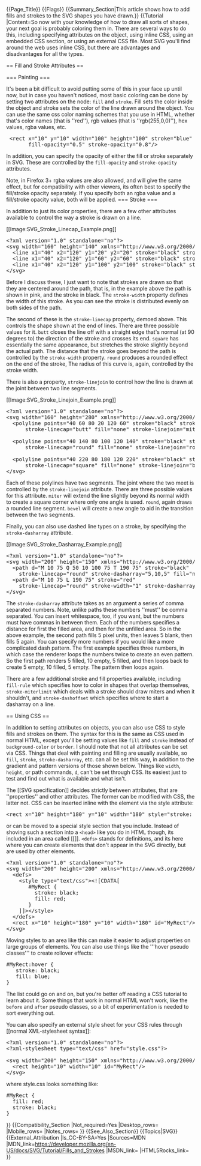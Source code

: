 {{Page_Title}}
{{Flags}}
{{Summary_Section|This article shows how to add fills and strokes to the SVG shapes you have drawn.}}
{{Tutorial
|Content=So now with your knowledge of how to draw all sorts of shapes, your next goal is probably coloring them in. There are several ways to do this, including specifying attributes on the object, using inline CSS, using an embedded CSS section, or using an external CSS file. Most SVG you'll find around the web uses inline CSS, but there are advantages and disadvantages for all the types.
 
== Fill and Stroke Attributes ==
 
=== Painting ===
 
It's been a bit difficult to avoid putting some of this in your face up until now, but in case you haven't noticed, most basic coloring can be done by setting two attributes on the node: <code>fill</code> and <code>stroke</code>. Fill sets the color inside the object and stroke sets the color of the line drawn around the object. You can use the same css color naming schemes that you use in HTML, whether that's color names (that is ''red''), rgb values (that is ''rgb(255,0,0)''), hex values, rgba values, etc.

 
<pre> &lt;rect x="10" y="10" width="100" height="100" stroke="blue" fill="purple"
       fill-opacity="0.5" stroke-opacity="0.8"/&gt;</pre>
 
In addition, you can specify the opacity of either the fill or stroke separately in SVG. These are controlled by the <code>fill-opacity</code> and <code>stroke-opacity</code> attributes.

 
  Note, in Firefox 3+ rgba values are also allowed, and will give the same effect, but for compatibility with other viewers, its often best to specify the fill/stroke opacity separately. If you specify both an rgba value and a fill/stroke opacity value, both will be applied. 
=== Stroke ===
 
In addition to just its color properties, there are a few other attributes available to control the way a stroke is drawn on a line.

 
[[Image:SVG_Stroke_Linecap_Example.png]]

 
<pre>&lt;?xml version="1.0" standalone="no"?&gt;
&lt;svg width="160" height="140" xmlns="http://www.w3.org/2000/svg" version="1.1"&gt;
  &lt;line x1="40" x2="120" y1="20" y2="20" stroke="black" stroke-width="20" stroke-linecap="butt"/&gt;
  &lt;line x1="40" x2="120" y1="60" y2="60" stroke="black" stroke-width="20" stroke-linecap="square"/&gt;
  &lt;line x1="40" x2="120" y1="100" y2="100" stroke="black" stroke-width="20" stroke-linecap="round"/&gt;
&lt;/svg&gt;</pre>
 
Before I discuss these, I just want to note that strokes are drawn so that they are centered around the path, that is, in the example above the path is shown in pink, and the stroke in black. The <code>stroke-width</code> property defines the width of this stroke. As you can see the stroke is distributed evenly on both sides of the path.

The second of these is the <code>stroke-linecap</code> property, demoed above. This controls the shape shown at the end of lines. There are three possible values for it. <code>butt</code> closes the line off with a straight edge that's normal (at 90 degrees to) the direction of the stroke and crosses its end. <code>square</code> has essentially the same appearance, but stretches the stroke slightly beyond the actual path. The distance that the stroke goes beyond the path is controlled by the <code>stroke-width</code> property. <code>round</code> produces a rounded effect on the end of the stroke, The radius of this curve is, again, controlled by the stroke width.

There is also a property, <code>stroke-linejoin</code> to control how the line is drawn at the joint between two line segments.

 
[[Image:SVG_Stroke_Linejoin_Example.png]]

 
<pre>&lt;?xml version="1.0" standalone="no"?&gt;
&lt;svg width="160" height="280" xmlns="http://www.w3.org/2000/svg" version="1.1"&gt;
  &lt;polyline points="40 60 80 20 120 60" stroke="black" stroke-width="20"
      stroke-linecap="butt" fill="none" stroke-linejoin="miter"/&gt;
  
  &lt;polyline points="40 140 80 100 120 140" stroke="black" stroke-width="20"
      stroke-linecap="round" fill="none" stroke-linejoin="round"/&gt;
  
  &lt;polyline points="40 220 80 180 120 220" stroke="black" stroke-width="20"
      stroke-linecap="square" fill="none" stroke-linejoin="bevel"/&gt;
&lt;/svg&gt;</pre>
 
Each of these polylines have two segments. The joint where the two meet is controlled by the <code>stroke-linejoin</code> attribute. There are three possible values for this attribute. <code>miter</code> will extend the line slightly beyond its normal width to create a square corner where only one angle is used. <code>round</code>, again draws a rounded line segment. <code>bevel</code> will create a new angle to aid in the transition between the two segments.
 
Finally, you can also use dashed line types on a stroke, by specifying the <code>stroke-dasharray</code> attribute.
 
[[Image:SVG_Stroke_Dasharray_Example.png]]
 
<pre>&lt;?xml version="1.0" standalone="no"?&gt;
&lt;svg width="200" height="150" xmlns="http://www.w3.org/2000/svg" version="1.1"&gt;
  &lt;path d="M 10 75 Q 50 10 100 75 T 190 75" stroke="black"
    stroke-linecap="round" stroke-dasharray="5,10,5" fill="none"/&gt;
  &lt;path d="M 10 75 L 190 75" stroke="red"
    stroke-linecap="round" stroke-width="1" stroke-dasharray="5,5" fill="none"/&gt;
&lt;/svg&gt;</pre>
 
The <code>stroke-dasharray</code> attribute takes as an argument a series of comma separated numbers. Note, unlike paths these numbers ''must'' be comma separated. You can insert whitespace, too, if you want, but the numbers must have commas in between them. Each of the numbers specifies a distance for first the filled area, and then for the unfilled area. So in the above example, the second path fills 5 pixel units, then leaves 5 blank, then fills 5 again. You can specify more numbers if you would like a more complicated dash pattern. The first example specifies three numbers, in which case the renderer loops the numbers twice to create an even pattern. So the first path renders 5 filled, 10 empty, 5 filled, and then loops back to create 5 empty, 10 filled, 5 empty. The pattern then loops again.
 
There are a few additional stroke and fill properties available, including <code>fill-rule</code> which specifies how to color in shapes that overlap themselves, <code>stroke-miterlimit</code> which deals with a stroke should draw miters and when it shouldn't, and <code>stroke-dashoffset</code> which specifies where to start a dasharray on a line.
 
== Using CSS ==
 
In addition to setting attributes on objects, you can also use CSS to style fills and strokes on them. The syntax for this is the same as CSS used in normal HTML, except you'll be setting values like <code>fill</code> and <code>stroke</code> instead of <code>background-color</code> or <code>border</code>. I should note that not all attributes can be set via CSS. Things that deal with painting and filling are usually available, so <code>fill</code>, <code>stroke</code>, <code>stroke-dasharray</code>, etc. can all be set this way, in addition to the gradient and pattern versions of those shown below. Things like <code>width</code>, <code>height</code>, or path commands, <code>d</code>, can't be set through CSS. Its easiest just to test and find out what is available and what isn't.
 
The [[SVG specification]] decides strictly between attributes, that are ''properties'' and other attributes. The former can be modified with CSS, the latter not.  CSS can be inserted inline with the element via the style attribute:
 
<pre>&lt;rect x="10" height="180" y="10" width="180" style="stroke: black; fill: red;"/&gt;</pre>
 
or can be moved to a special style section that you include. Instead of shoving such a section into a <code>&lt;head&gt;</code> like you do in HTML though, its included in an area called [[<defs>]]. <code>&lt;defs&gt;</code> stands for definitions, and its here where you can create elements that don't appear in the SVG directly, but are used by other elements.

<pre>&lt;?xml version="1.0" standalone="no"?&gt;
&lt;svg width="200" height="200" xmlns="http://www.w3.org/2000/svg" version="1.1"&gt;
  &lt;defs&gt;
    &lt;style type="text/css"&gt;&lt;![CDATA[
       #MyRect {
         stroke: black;
         fill: red;
       }
    ]]&gt;&lt;/style&gt;
  &lt;/defs&gt;
  &lt;rect x="10" height="180" y="10" width="180" id="MyRect"/&gt;
&lt;/svg&gt;</pre>
 
Moving styles to an area like this can make it easier to adjust properties on large groups of elements. You can also use things like the '''hover pseudo classes''' to create rollover effects:

<pre>#MyRect:hover {
   stroke: black;
   fill: blue;
}</pre>
 
The list could go on and on, but you're better off reading a CSS tutorial to learn about it. Some things that work in normal HTML won't work, like the <code>before</code> and <code>after</code> pseudo classes, so a bit of experimentation is needed to sort everything out.
 
You can also specify an external style sheet for your CSS rules through [[normal XML-stylesheet syntax]]:
 
<pre>&lt;?xml version="1.0" standalone="no"?&gt;
&lt;?xml-stylesheet type="text/css" href="style.css"?&gt;

&lt;svg width="200" height="150" xmlns="http://www.w3.org/2000/svg" version="1.1"&gt;
  &lt;rect height="10" width="10" id="MyRect"/&gt;
&lt;/svg&gt;</pre>
 
where style.css looks something like:
 
<pre>#MyRect {
  fill: red;
  stroke: black;
}</pre>
}}
{{Compatibility_Section
|Not_required=Yes
|Desktop_rows=
|Mobile_rows=
|Notes_rows=
}}
{{See_Also_Section}}
{{Topics|SVG}}
{{External_Attribution
|Is_CC-BY-SA=Yes
|Sources=MDN
|MDN_link=https://developer.mozilla.org/en-US/docs/SVG/Tutorial/Fills_and_Strokes
|MSDN_link=
|HTML5Rocks_link=
}}